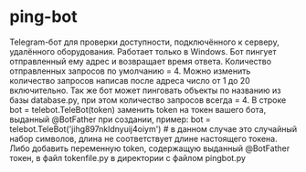 ﻿# ping-bot
Telegram-бот для проверки доступности, подключённого к серверу, удалённого оборудования. Работает только в Windows.
Бот пингует отправленный ему адрес и возвращает время ответа. Количество отправленных запросов по умолчанию = 4.
Можно изменить количество запросов написав после адреса число от 1 до 20 включительно.
Так же бот может пинговать объекты по названию из базы database.py, при этом количество запросов всегда = 4.
В строке bot = telebot.TeleBot(token) заменить token на токен вашего бота, выданный @BotFather при создании,
пример: bot = telebot.TeleBot('jihg897nkldnyuij4oiym') # в данном случае это случайный набор символов, длина не соответствует длине настоящего токена.
Либо добавить переменную token, содержащую выданный @BotFather токен, в файл tokenfile.py в директории с файлом pingbot.py

